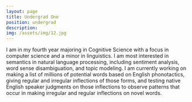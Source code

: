 ```yaml
---
layout: page
title: Undergrad One
position: undergrad
description:
img: /assets/img/12.jpg
---
```


I am in my fourth year majoring in Cognitive Science with a focus in computer science and a minor in linguistics. I am most interested in semantics in natural language processing, including sentiment analysis, word sense disambiguation, and topic modeling. I am currently working on making a list of millions of potential words based on English phonotactics, giving regular and irregular inflections of those forms, and testing native English speaker judgments on those inflections to observe patterns that occur in making irregular and regular inflections on novel words.
